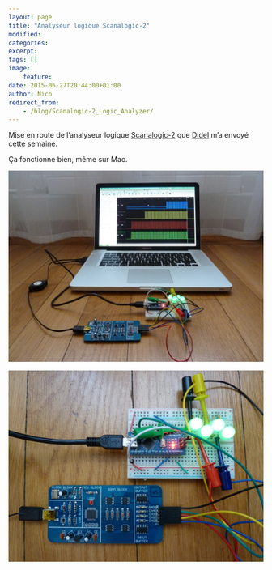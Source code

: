```yaml
---
layout: page
title: "Analyseur logique Scanalogic-2"
modified:
categories:
excerpt:
tags: []
image:
    feature:
date: 2015-06-27T20:44:00+01:00
author: Nico
redirect_from:
    - /blog/Scanalogic-2_Logic_Analyzer/
---
```


Mise en route de l’analyseur logique [Scanalogic-2](http://www.ikalogic.com/ikalogic-products/scanalogic-2/) que [Didel](http://didel.ch/) m’a envoyé cette semaine.

Ça fonctionne bien, même sur Mac.

![](../../files/2015-06-27-Scanalogic-2_Logic_Analyzer/Scanalogic-2_Logic_Analyzer_001.jpg)

![](../../files/2015-06-27-Scanalogic-2_Logic_Analyzer/Scanalogic-2_Logic_Analyzer_002.jpg)
